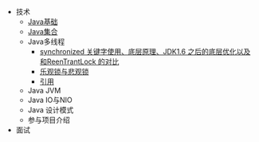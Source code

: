 * 技术
  * [Java基础](basic)
  * [Java集合](collection)
  * Java多线程
      * [synchronized 关键字使用、底层原理、JDK1.6 之后的底层优化以及 和ReenTrantLock 的对比](thread_1)
      * [乐观锁与悲观锁](thread_2)
      * [引用](thread)
  * Java JVM
  * Java IO与NIO
  * Java 设计模式
  * 参与项目介绍
* 面试
